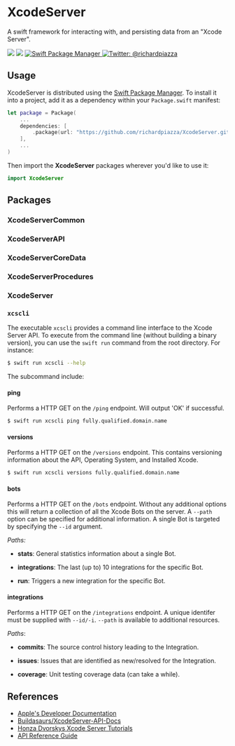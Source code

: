 # XcodeServer

A swift framework for interacting with, and persisting data from an "Xcode Server".

<p>
    <img src="https://github.com/richardpiazza/XcodeServer/workflows/Swift/badge.svg?branch=master" />
    <img src="https://img.shields.io/badge/Swift-5.2-orange.svg" />
    <a href="https://swift.org/package-manager">
        <img src="https://img.shields.io/badge/swiftpm-compatible-brightgreen.svg?style=flat" alt="Swift Package Manager" />
    </a>
    <a href="https://twitter.com/richardpiazza">
        <img src="https://img.shields.io/badge/twitter-@richardpiazza-blue.svg?style=flat" alt="Twitter: @richardpiazza" />
    </a>
</p>

## Usage

XcodeServer is distributed using the [Swift Package Manager](https://swift.org/package-manager). To install it into a project, add it as a dependency within your `Package.swift` manifest:

```swift
let package = Package(
    ...
    dependencies: [
        .package(url: "https://github.com/richardpiazza/XcodeServer.git", from: "1.0.0")
    ],
    ...
)
```

Then import the **XcodeServer** packages wherever you'd like to use it:

```swift
import XcodeServer
```

## Packages

### XcodeServerCommon

### XcodeServerAPI

### XcodeServerCoreData

### XcodeServerProcedures

### XcodeServer

### `xcscli`

The executable `xcscli` provides a command line interface to the Xcode Server API. To execute from the command line (without building a binary version), you can use the `swift run` command from the root directory. For instance:

```bash
$ swift run xcscli --help
```

The subcommand include:

#### ping

Performs a HTTP GET on the `/ping` endpoint. Will output 'OK' if successful.

```bash
$ swift run xcscli ping fully.qualified.domain.name
```

#### versions

Performs a HTTP GET on the `/versions` endpoint. This contains versioning information about the API, Operating System, and Installed Xcode.

```bash
$ swift run xcscli versions fully.qualified.domain.name
```

#### bots

Performs a HTTP GET on the `/bots` endpoint. Without any additional options this will return a collection of all the Xcode Bots on the server. A `--path` option can be specified for additional information. A single Bot is targeted by specifying the `--id` argument.

*Paths:*

* **stats**: General statistics information about a single Bot.

* **integrations**: The last (up to) 10 integrations for the specific Bot.

* **run**: Triggers a new integration for the specific Bot.

#### integrations

Performs a HTTP GET on the `/integrations` endpoint. A unique identifer must be supplied with `--id/-i`. `--path` is available to additional resources.

*Paths*:

* **commits**: The source control history leading to the Integration.

* **issues**: Issues that are identified as new/resolved for the Integration.

* **coverage**: Unit testing coverage data (can take a while).

## References

* [Apple's Developer Documentation](https://developer.apple.com/library/archive/documentation/Xcode/Conceptual/XcodeServerAPIReference/index.html)
* [Buildasaurs/XcodeServer-API-Docs](https://github.com/buildasaurs/XcodeServer-API-Docs)
* [Honza Dvorskys Xcode Server Tutorials](https://honzadvorsky.com/pages/xcode_server_tutorials/)
* [API Reference Guide](Documentation/XcodeServerAPIReference.md)
